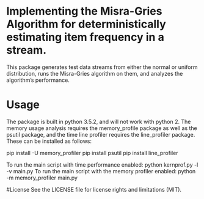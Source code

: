 # Implementing the Misra-Gries Algorithm for deterministically estimating item frequency in a stream. 

This package generates test data streams from either the normal or uniform distribution, runs the Misra-Gries algorithm on them, and analyzes the algorithm’s performance.

# Usage
The package is built in python 3.5.2, and will not work with python 2. The memory usage analysis requires the memory_profile package as well as the psutil package, and the time line profiler requires the line_profiler package. These can be installed as follows:

pip install -U memory_profiler
pip install psutil
pip install line_profiler

To run the main script with time performance enabled: python kernprof.py -l -v main.py
To run the main script with the memory profiler enabled: python -m memory_profiler main.py

#License
See the LICENSE file for license rights and limitations (MIT).


